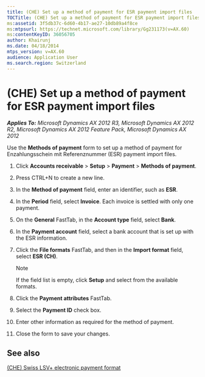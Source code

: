 ```yaml
---
title: (CHE) Set up a method of payment for ESR payment import files
TOCTitle: (CHE) Set up a method of payment for ESR payment import files
ms:assetid: 3f5db37c-6d60-4b17-ae27-10db89a4f8ce
ms:mtpsurl: https://technet.microsoft.com/library/Gg231173(v=AX.60)
ms:contentKeyID: 36056705
author: Khairunj
ms.date: 04/18/2014
mtps_version: v=AX.60
audience: Application User
ms.search.region: Switzerland
---
```


# (CHE) Set up a method of payment for ESR payment import files 


_**Applies To:** Microsoft Dynamics AX 2012 R3, Microsoft Dynamics AX 2012 R2, Microsoft Dynamics AX 2012 Feature Pack, Microsoft Dynamics AX 2012_

Use the **Methods of payment** form to set up a method of payment for Enzahlungsschein mit Referenznummer (ESR) payment import files.

1.  Click **Accounts receivable** \> **Setup** \> **Payment** \> **Methods of payment**.

2.  Press CTRL+N to create a new line.

3.  In the **Method of payment** field, enter an identifier, such as **ESR**.

4.  In the **Period** field, select **Invoice**. Each invoice is settled with only one payment.

5.  On the **General** FastTab, in the **Account type** field, select **Bank**.

6.  In the **Payment account** field, select a bank account that is set up with the ESR information.

7.  Click the **File formats** FastTab, and then in the **Import format** field, select **ESR (CH)**.
    

    > [!NOTE]
    > <P>If the field list is empty, click <STRONG>Setup</STRONG> and select from the available formats.</P>



8.  Click the **Payment attributes** FastTab.

9.  Select the **Payment ID** check box.

10. Enter other information as required for the method of payment.

11. Close the form to save your changes.

## See also

[(CHE) Swiss LSV+ electronic payment format](che-swiss-lsv-electronic-payment-format.md)

  


